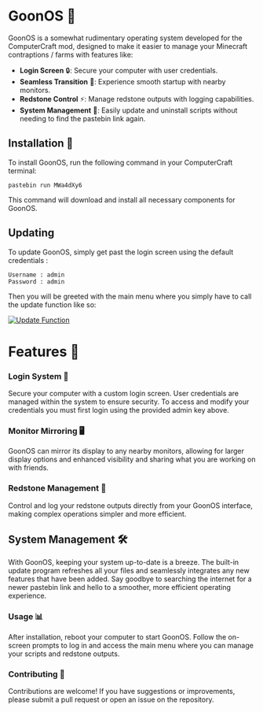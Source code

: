 # GoonOS 🚀

GoonOS is a somewhat rudimentary operating system developed for the ComputerCraft mod, designed to make it easier to manage your Minecraft contraptions / farms with features like:

- **Login Screen** 🔒: Secure your computer with user credentials.
- **Seamless Transition** 🌈: Experience smooth startup with nearby monitors.
- **Redstone Control** ⚡: Manage redstone outputs with logging capabilities.
- **System Management** 📝: Easily update and uninstall scripts without needing to find the pastebin link again.

## Installation 💾

To install GoonOS, run the following command in your ComputerCraft terminal:

```
pastebin run MWa4dXy6
```
This command will download and install all necessary components for GoonOS.

## Updating
To update GoonOS, simply get past the login screen using the default credentials :
```
Username : admin
Password : admin
```
Then you will be greeted with the main menu where you simply have to call the update function like so:

[![Update Function](Images/UpdateThumbnail.jpg)](Images/Update.mp4 "Update Function")

# Features 🌟
### Login System 🔐
Secure your computer with a custom login screen. User credentials are managed within the system to ensure security. To access and modify your credentials you must first login using the provided admin key above.

### Monitor Mirroring 🖥️
GoonOS can mirror its display to any nearby monitors, allowing for larger display options and enhanced visibility and sharing what you are working on with friends.

### Redstone Management 🔌
Control and log your redstone outputs directly from your GoonOS interface, making complex operations simpler and more efficient.

## System Management 🛠️

With GoonOS, keeping your system up-to-date is a breeze. The built-in update program refreshes all your files and seamlessly integrates any new features that have been added. Say goodbye to searching the internet for a newer pastebin link and hello to a smoother, more efficient operating experience.

### Usage 📊
After installation, reboot your computer to start GoonOS. Follow the on-screen prompts to log in and access the main menu where you can manage your scripts and redstone outputs.

### Contributing 👋
Contributions are welcome! If you have suggestions or improvements, please submit a pull request or open an issue on the repository.

